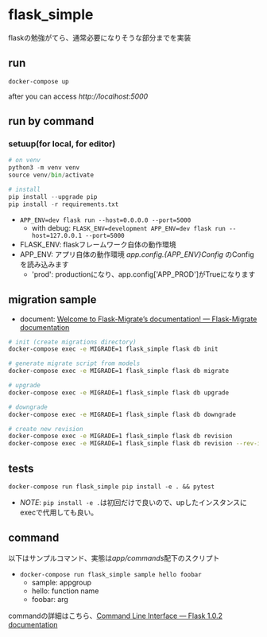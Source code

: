 # flask_simple

flaskの勉強がてら、通常必要になりそうな部分までを実装

## run

`docker-compose up`

after you can access *http://localhost:5000*

## run by command

### setuup(for local, for editor)

```py
# on venv
python3 -m venv venv
source venv/bin/activate

# install
pip install --upgrade pip
pip install -r requirements.txt
```

- `APP_ENV=dev flask run --host=0.0.0.0 --port=5000`
  - with debug: `FLASK_ENV=development APP_ENV=dev flask run --host=127.0.0.1 --port=5000`
- FLASK_ENV: flaskフレームワーク自体の動作環境
- APP_ENV: アプリ自体の動作環境 *app.config.{APP_ENV}Config* のConfigを読み込みます
  - 'prod': productionになり、app.config['APP_PROD']がTrueになります

## migration sample

- document: [Welcome to Flask\-Migrate’s documentation\! — Flask\-Migrate documentation](https://flask-migrate.readthedocs.io/en/latest/#command-reference)

```bash
# init (create migrations directory)
docker-compose exec -e MIGRADE=1 flask_simple flask db init

# generate migrate script from models
docker-compose exec -e MIGRADE=1 flask_simple flask db migrate

# upgrade
docker-compose exec -e MIGRADE=1 flask_simple flask db upgrade

# downgrade
docker-compose exec -e MIGRADE=1 flask_simple flask db downgrade

# create new revision
docker-compose exec -e MIGRADE=1 flask_simple flask db revision
docker-compose exec -e MIGRADE=1 flask_simple flask db revision --rev-id 201903081537_createuser
```

## tests

`docker-compose run flask_simple pip install -e . && pytest`

- *NOTE*: `pip install -e .`は初回だけで良いので、upしたインスタンスにexecで代用しても良い。

## command

以下はサンプルコマンド、実態は*app/commands*配下のスクリプト

- `docker-compose run flask_simple sample hello foobar`
  - sample: appgroup
  - hello: function name
  - foobar: arg

commandの詳細はこちら、[Command Line Interface — Flask 1\.0\.2 documentation](http://flask.pocoo.org/docs/1.0/cli/#custom-commands)

